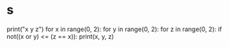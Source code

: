 # s
print("x y z") for x in range(0, 2):     for y in range(0, 2):         for z in range(0, 2):             if not((x or y) &lt;= (z == x)):                 print(x, y, z)
